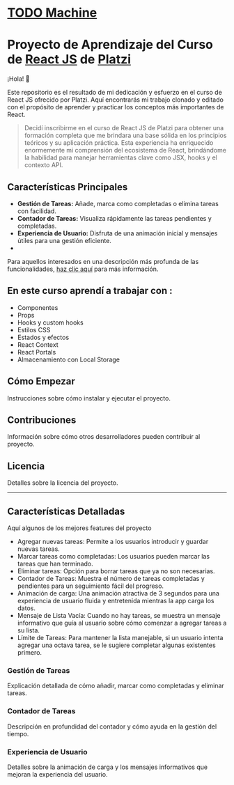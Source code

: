 # [TODO Machine](https://camiloramos99.github.io/TodoApp/)

# Proyecto de Aprendizaje del Curso de [React JS](https://platzi.com/cursos/react/) de [Platzi](https://platzi.com/ "Platzi")

¡Hola! 👋

Este repositorio es el resultado de mi dedicación y esfuerzo en el curso de React JS ofrecido por Platzi. Aquí encontrarás mi trabajo clonado y editado con el propósito de aprender y practicar los conceptos más importantes de React.

> Decidí inscribirme en el curso de React JS de Platzi para obtener una formación completa que me brindara una base sólida en los principios teóricos y su aplicación práctica. Esta experiencia ha enriquecido enormemente mi comprensión del ecosistema de React, brindándome la habilidad para manejar herramientas clave como JSX, hooks y el contexto API.

## Características Principales
* **Gestión de Tareas:** Añade, marca como completadas o elimina tareas con facilidad.
* **Contador de Tareas:** Visualiza rápidamente las tareas pendientes y completadas.
* **Experiencia de Usuario:** Disfruta de una animación inicial y mensajes útiles para una gestión eficiente.
* 
Para aquellos interesados en una descripción más profunda de las funcionalidades, [haz clic aquí](#características-detalladas) para más información.

## En este curso aprendí a trabajar con :
* Componentes
* Props
* Hooks y custom hooks
* Estilos CSS
* Estados y efectos
* React Context
* React Portals
* Almacenamiento con Local Storage

## Cómo Empezar
Instrucciones sobre cómo instalar y ejecutar el proyecto.

## Contribuciones
Información sobre cómo otros desarrolladores pueden contribuir al proyecto.

## Licencia
Detalles sobre la licencia del proyecto.

---

## Características Detalladas
Aquí algunos de los mejores features del proyecto
* Agregar nuevas tareas: Permite a los usuarios introducir y guardar nuevas tareas.
* Marcar tareas como completadas: Los usuarios pueden marcar las tareas que han terminado.
* Eliminar tareas: Opción para borrar tareas que ya no son necesarias.
* Contador de Tareas: Muestra el número de tareas completadas y pendientes para un seguimiento fácil del progreso.
* Animación de carga: Una animación atractiva de 3 segundos para una experiencia de usuario fluida y entretenida mientras la app carga los datos.
* Mensaje de Lista Vacía: Cuando no hay tareas, se muestra un mensaje informativo que guía al usuario sobre cómo comenzar a agregar tareas a su lista.
* Límite de Tareas: Para mantener la lista manejable, si un usuario intenta agregar una octava tarea, se le sugiere completar algunas existentes primero.

### Gestión de Tareas
Explicación detallada de cómo añadir, marcar como completadas y eliminar tareas.

### Contador de Tareas
Descripción en profundidad del contador y cómo ayuda en la gestión del tiempo.

### Experiencia de Usuario
Detalles sobre la animación de carga y los mensajes informativos que mejoran la experiencia del usuario.

